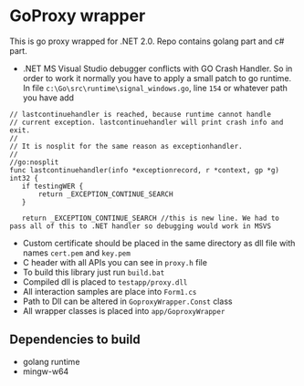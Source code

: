 # GoProxy wrapper
This is go proxy wrapped for .NET 2.0. Repo contains golang part and c# part. 

-  .NET MS Visual Studio debugger conflicts with GO Crash Handler. 
So in order to work it normally you have to apply a small patch to go runtime.
In file `c:\Go\src\runtime\signal_windows.go`, line `154` or whatever path you have add
 ```golang
 // lastcontinuehandler is reached, because runtime cannot handle
// current exception. lastcontinuehandler will print crash info and exit.
//
// It is nosplit for the same reason as exceptionhandler.
//
//go:nosplit
func lastcontinuehandler(info *exceptionrecord, r *context, gp *g) int32 {
	if testingWER {
		return _EXCEPTION_CONTINUE_SEARCH
	}

	return _EXCEPTION_CONTINUE_SEARCH //this is new line. We had to pass all of this to .NET handler so debugging would work in MSVS
 ```

- Custom certificate should be placed in the same directory as dll file with names `cert.pem` and `key.pem`
- C header with all APIs you can see in `proxy.h` file
- To build this library just run `build.bat`
- Compiled dll is placed to `testapp/proxy.dll`
- All interaction samples are place into `Form1.cs`
- Path to Dll can be altered in `GoproxyWrapper.Const` class
- All wrapper classes is placed into `app/GoproxyWrapper`

## Dependencies to build

* golang runtime
* mingw-w64
